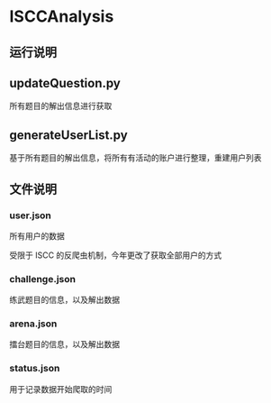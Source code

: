 # ISCCAnalysis

## 运行说明

## updateQuestion.py

所有题目的解出信息进行获取

## generateUserList.py

基于所有题目的解出信息，将所有有活动的账户进行整理，重建用户列表

## 文件说明

### user.json

所有用户的数据

受限于 ISCC 的反爬虫机制，今年更改了获取全部用户的方式

### challenge.json

练武题目的信息，以及解出数据

### arena.json

擂台题目的信息，以及解出数据

### status.json

用于记录数据开始爬取的时间
